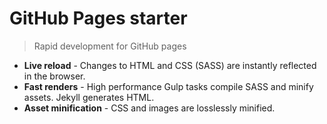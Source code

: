 # GitHub Pages starter
> Rapid development for GitHub pages

* **Live reload** - Changes to HTML and CSS (SASS) are instantly reflected in the browser.
* **Fast renders** - High performance Gulp tasks compile SASS and minify assets. Jekyll generates HTML.
* **Asset minification** - CSS and images are losslessly minified.
